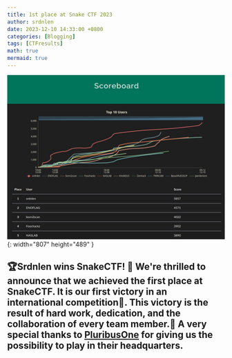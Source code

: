 ```yaml
---
title: 1st place at Snake CTF 2023
author: srdnlen
date: 2023-12-10 14:33:00 +0800
categories: [Blogging]
tags: [CTFresults]
math: true
mermaid: true
---
```

![Snake CTF 2023 scoreboard](/postsimg/SnakeCTF23score.jpg){: width="807" height="489" }

🏆Srdnlen wins SnakeCTF! 🐍
We're thrilled to announce that we achieved the first place at SnakeCTF. It is our first victory in an international competition🎉. This victory is the result of hard work, dedication, and the collaboration of every team member.👏
A very special thanks to [PluribusOne](https://www.pluribus-one.it/it/home) for giving us the possibility to play in their headquarters.
---
